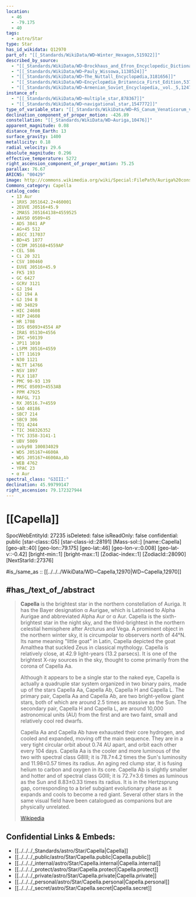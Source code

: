 ```yaml
---
location:
  - 46
  - -79.175
  - 40
tags:
  - astro/Star
type: Star
has_id_wikidata: Q12970
part_of: "[[_Standards/WikiData/WD~Winter_Hexagon,515922]]"
described_by_source:
  - "[[_Standards/WikiData/WD~Brockhaus_and_Efron_Encyclopedic_Dictionary,602358]]"
  - "[[_Standards/WikiData/WD~Pauly_Wissowa,1138524]]"
  - "[[_Standards/WikiData/WD~The_Nuttall_Encyclopædia,3181656]]"
  - "[[_Standards/WikiData/WD~Encyclopædia_Britannica_First_Edition,5375740]]"
  - "[[_Standards/WikiData/WD~Armenian_Soviet_Encyclopedia,_vol._5,124737632]]"
instance_of:
  - "[[_Standards/WikiData/WD~multiple_star,878367]]"
  - "[[_Standards/WikiData/WD~navigational_star,1547772]]"
type_of_variable_star: "[[_Standards/WikiData/WD~RS_Canum_Venaticorum_variable,1392913]]"
declination_component_of_proper_motion: -426.89
constellation: "[[_Standards/WikiData/WD~Auriga,10476]]"
apparent_magnitude: 0.08
distance_from_Earth: 13
surface_gravity: 1400
metallicity: 0.18
radial_velocity: 29.6
absolute_magnitude: 0.296
effective_temperature: 5272
right_ascension_component_of_proper_motion: 75.25
parallax: 76.67
ARICNS: "00429"
image: http://commons.wikimedia.org/wiki/Special:FilePath/Auriga%20constellation%20map.svg
Commons_category: Capella
catalog_code:
  - 13 Aur
  - 1RXS J051642.2+460001
  - 2EUVE J0516+45.9
  - 2MASS J05164138+4559525
  - AAVSO 0509+45
  - ADS 3841 AP
  - AG+45 512
  - ASCC 317037
  - BD+45 1077
  - CCDM J05168+4559AP
  - CEL 586
  - Ci 20 321
  - CSV 100460
  - EUVE J0516+45.9
  - FK5 193
  - GC 6427
  - GCRV 3121
  - GJ 194
  - GJ 194 A
  - GJ 194 B
  - HD 34029
  - HIC 24608
  - HIP 24608
  - HR 1708
  - IDS 05093+4554 AP
  - IRAS 05130+4556
  - IRC +50139
  - JP11 1010
  - LSPM J0516+4559
  - LTT 11619
  - N30 1121
  - NLTT 14766
  - NSV 1897
  - PLX 1187
  - PMC 90-93 139
  - PMSC 05093+4553AB
  - PPM 47925
  - RAFGL 713
  - RX J0516.7+4559
  - SAO 40186
  - SBC7 214
  - SBC9 306
  - TD1 4244
  - TIC 368326352
  - TYC 3358-3141-1
  - UBV 5009
  - uvby98 100034029
  - WDS J05167+4600A
  - WDS J05167+4600Aa,Ab
  - WEB 4762
  - YPAC 23
  - α Aur
spectral_class: "G3III:"
declination: 45.99799147
right_ascension: 79.172327944
---
```


# [[Capella]] 

SpocWebEntityId: 27235
isDeleted: false
isReadOnly: false
confidential: public
[star-class::G5]
[star-class-id::28191]
[Mass-sol::]
[name::Capella]
[geo-alt::40]
[geo-lon::79.175]
[geo-lat::46]
[geo-lon-v::0.008]
[geo-lat-v::-0.42]
[bright-min::1]
[bright-max::1]
[Zodiac-index::1]
[ZodiacId::28090]
[NextStarId::27376]

#is_/same_as :: [[../../../WikiData/WD~Capella,12970|WD~Capella,12970]] 

## #has_/text_of_/abstract 

> **Capella** is the brightest star in the northern constellation of Auriga. It has the Bayer designation α Aurigae, which is Latinised to Alpha Aurigae and abbreviated Alpha Aur or α Aur. Capella is the sixth-brightest star in the night sky, and the third-brightest in the northern celestial hemisphere after Arcturus and Vega. A prominent object in the northern winter sky, it is circumpolar to observers north of 44°N. Its name meaning "little goat" in Latin, Capella depicted the goat Amalthea that suckled Zeus in classical mythology. Capella is relatively close, at 42.9 light-years (13.2 parsecs). It is one of the brightest X-ray sources in the sky, thought to come primarily from the corona of Capella Aa.
>
> Although it appears to be a single star to the naked eye, Capella is actually a quadruple star system organized in two binary pairs, made up of the stars Capella Aa, Capella Ab, Capella H and Capella L. The primary pair, Capella Aa and Capella Ab, are two bright-yellow giant stars, both of which are around 2.5 times as massive as the Sun. The secondary pair, Capella H and Capella L, are around 10,000 astronomical units (AU) from the first and are two faint, small and relatively cool red dwarfs.
>
> Capella Aa and Capella Ab have exhausted their core hydrogen, and cooled and expanded, moving off the main sequence. They are in a very tight circular orbit about 0.74 AU apart, and orbit each other every 104 days. Capella Aa is the cooler and more luminous of the two with spectral class G8III; it is 78.7±4.2 times the Sun's luminosity and 11.98±0.57 times its radius. An aging red clump star, it is fusing helium to carbon and oxygen in its core. Capella Ab is slightly smaller and hotter and of spectral class G0III; it is 72.7±3.6 times as luminous as the Sun and 8.83±0.33 times its radius. It is in the Hertzsprung gap, corresponding to a brief subgiant evolutionary phase as it expands and cools to become a red giant. Several other stars in the same visual field have been catalogued as companions but are physically unrelated.
>
> [Wikipedia](https://en.wikipedia.org/wiki/Capella) 




## Confidential Links & Embeds: 
- [[../../../_Standards/astro/Star/Capella|Capella]] 
- [[../../../_public/astro/Star/Capella.public|Capella.public]] 
- [[../../../_internal/astro/Star/Capella.internal|Capella.internal]] 
- [[../../../_protect/astro/Star/Capella.protect|Capella.protect]] 
- [[../../../_private/astro/Star/Capella.private|Capella.private]] 
- [[../../../_personal/astro/Star/Capella.personal|Capella.personal]] 
- [[../../../_secret/astro/Star/Capella.secret|Capella.secret]]

